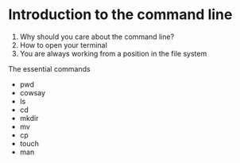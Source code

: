 # Introduction to the command line


1. Why should you care about the command line?
2. How to open your terminal
3. You are always working from a position in the file system

The essential commands

* pwd
* cowsay
* ls
* cd
* mkdir
* mv
* cp
* touch
* man